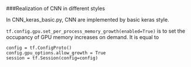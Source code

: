 ###Realization of CNN in different styles

In CNN_keras_basic.py, CNN are implemented by basic keras style. 

`tf.config.gpu.set_per_process_memory_growth(enabled=True)` is to set the occupancy of GPU memory increases on demand. It is equal to
```
config = tf.ConfigProto()
config.gpu_options.allow_growth = True
session = tf.Session(config=config)
```

